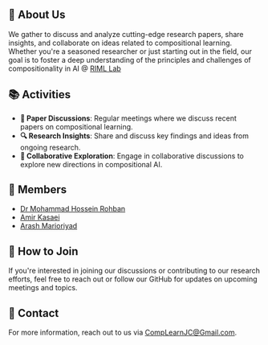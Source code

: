 ## 📝 About Us

We gather to discuss and analyze cutting-edge research papers, share insights, and collaborate on ideas related to compositional learning. Whether you're a seasoned researcher or just starting out in the field, our goal is to foster a deep understanding of the principles and challenges of compositionality in AI @ [RIML Lab](https://www.linkedin.com/company/robust-and-interpretable-machine-learning-lab)

## 📚 Activities

- **📖 Paper Discussions**: Regular meetings where we discuss recent papers on compositional learning.
- **🔍 Research Insights**: Share and discuss key findings and ideas from ongoing research.
- **🤝 Collaborative Exploration**: Engage in collaborative discussions to explore new directions in compositional AI.

## 👥 Members
- [Dr Mohammad Hossein Rohban](https://www.linkedin.com/in/mohammad-hossein-rohban-75567677)
- [Amir Kasaei](https://www.linkedin.com/in/amirkasaei)
- [Arash Marioriyad](https://www.linkedin.com/in/arash-mari-oriyad)

## 🚀 How to Join

If you're interested in joining our discussions or contributing to our research efforts, feel free to reach out or follow our GitHub for updates on upcoming meetings and topics.


## 📧 Contact

For more information, reach out to us via [CompLearnJC@Gmail.com](mailto:CompLearnJC@Gmail.com).